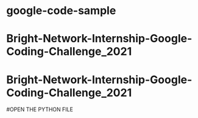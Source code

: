 # google-code-sample
# Bright-Network-Internship-Google-Coding-Challenge_2021
# Bright-Network-Internship-Google-Coding-Challenge_2021

 #OPEN THE PYTHON FILE
